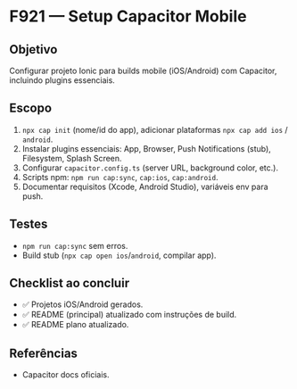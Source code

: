 # F921 — Setup Capacitor Mobile

## Objetivo
Configurar projeto Ionic para builds mobile (iOS/Android) com Capacitor, incluindo plugins essenciais.

## Escopo
1. `npx cap init` (nome/id do app), adicionar plataformas `npx cap add ios` / `android`.
2. Instalar plugins essenciais: App, Browser, Push Notifications (stub), Filesystem, Splash Screen.
3. Configurar `capacitor.config.ts` (server URL, background color, etc.).
4. Scripts npm: `npm run cap:sync`, `cap:ios`, `cap:android`.
5. Documentar requisitos (Xcode, Android Studio), variáveis env para push.

## Testes
- `npm run cap:sync` sem erros.
- Build stub (`npx cap open ios`/`android`, compilar app).

## Checklist ao concluir
- ✅ Projetos iOS/Android gerados.
- ✅ README (principal) atualizado com instruções de build.
- ✅ README plano atualizado.

## Referências
- Capacitor docs oficiais.
